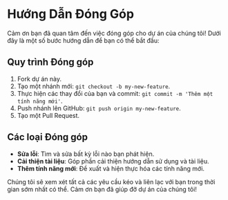 # Hướng Dẫn Đóng Góp

Cảm ơn bạn đã quan tâm đến việc đóng góp cho dự án của chúng tôi! Dưới đây là một số bước hướng dẫn để bạn có thể bắt đầu:

## Quy trình Đóng góp
1. Fork dự án này.
2. Tạo một nhánh mới: `git checkout -b my-new-feature`.
3. Thực hiện các thay đổi của bạn và commit: `git commit -m 'Thêm một tính năng mới'`.
4. Push nhánh lên GitHub: `git push origin my-new-feature`.
5. Tạo một Pull Request.

## Các loại Đóng góp
- **Sửa lỗi**: Tìm và sửa bất kỳ lỗi nào bạn phát hiện.
- **Cải thiện tài liệu**: Góp phần cải thiện hướng dẫn sử dụng và tài liệu.
- **Thêm tính năng mới**: Đề xuất và hiện thực hóa các tính năng mới.

Chúng tôi sẽ xem xét tất cả các yêu cầu kéo và liên lạc với bạn trong thời gian sớm nhất có thể. Cảm ơn bạn đã giúp đỡ dự án của chúng tôi!